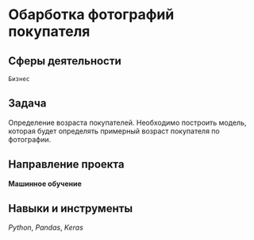 # Обарботка фотографий покупателя
## Сферы деятельности
`Бизнес`

## Задача
Определение возраста покупателей. Необходимо построить модель, которая будет определять примерный возраст покупателя по фотографии.

## Направление проекта
**Машинное обучение**

## Навыки и инструменты
*Python*, *Pandas*, *Keras*